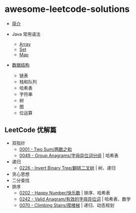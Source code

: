 # awesome-leetcode-solutions

* [简介](README.md)

* Java 常用语法
    * [Array](data-structure/Array.md)
    * [Set](data-structure/Set.md)
    * [Map](data-structure/Map.md)

* [数据结构](data-structure/README.md)
    * 链表
    * 栈和队列
    * 哈希表
    * 字符串
    * 树
    * 图
    * 位运算
## LeetCode 优解篇
* 双指针
    * [0001 - Two Sum/两数之和](solutions/0001-TwoSum/README.md)
    * [0049 - Group Anagrams/字母异位词分组](solutions/0049-GroupAnagrams/README.md) | 哈希表
* 递归
    * [0226 - Invert Binary Tree/翻转二叉树](solutions/0226-InvertBinaryTree/README.md) | 树、递归
* 贪心思想
* 二分查找
* 排序
    * [0202 - Happy Number/快乐数](solutions/0202-HappyNumber/README.md) | 排序、哈希表
    * [0242 - Valid Anagram/有效的字母异位词](solutions/0242-ValidAnagram/README.md) | 哈希表、数学
    * [0070 - Climbing Stairs/爬楼梯](solutions/0070-ClimbingStairs/README.md) | 递归、动态规划  